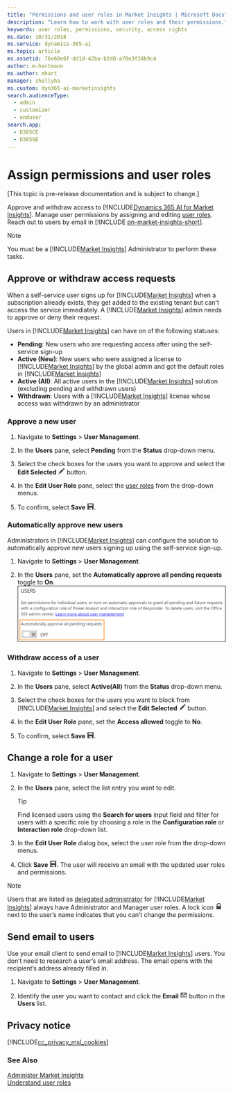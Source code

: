 ```yaml
---
title: "Permissions and user roles in Market Insights | Microsoft Docs"
description: "Learn how to work with user roles and their permissions."
keywords: user roles, permissions, security, access rights
ms.date: 10/31/2018
ms.service: dynamics-365-ai
ms.topic: article
ms.assetid: 76e60e6f-dd1d-42ba-b2d8-a70e3f24b9c4
author: m-hartmann
ms.author: mhart
manager: shellyha
ms.custom: dyn365-ai-marketinsights
search.audienceType: 
  - admin
  - customizer
  - enduser
search.app: 
  - D365CE
  - D365SE
---
```

# Assign permissions and user roles

[This topic is pre-release documentation and is subject to change.]

Approve and withdraw access to [!INCLUDE[Dynamics 365 AI for Market Insights](../includes/pn-market-insights-long.md)]. Manage user permissions by assigning and editing [user roles](user-roles.md). Reach out to users by email in [!INCLUDE [pn-market-insights-short](../includes/pn-market-insights-short.md)].  
  
> [!NOTE]
>  You must be a [!INCLUDE[Market Insights](../includes/pn-market-insights-short.md)] Administrator to perform these tasks.  
  
## Approve or withdraw access requests  
When a self-service user signs up for [!INCLUDE[Market Insights](../includes/pn-market-insights-short.md)] when a subscription already exists, they get added to the existing tenant but can't access the service immediately. A [!INCLUDE[Market Insights](../includes/pn-market-insights-short.md)] admin needs to approve or deny their request.

Users in [!INCLUDE[Market Insights](../includes/pn-market-insights-short.md)] can have on of the following statuses: 
- **Pending**: New users who are requesting access after using the self-service sign-up
- **Active (New)**: New users who were assigned a license to [!INCLUDE[Market Insights](../includes/pn-market-insights-short.md)] by the global admin and got the default roles in [!INCLUDE[Market Insights](../includes/pn-market-insights-short.md)]
- **Active (All)**: All active users in the [!INCLUDE[Market Insights](../includes/pn-market-insights-short.md)] solution (excluding pending and withdrawn users)
- **Withdrawn**: Users with a [!INCLUDE[Market Insights](../includes/pn-market-insights-short.md)] license whose access was withdrawn by an administrator


### Approve a new user
  
1.  Navigate to **Settings** > **User Management**.  
  
2.  In the **Users** pane, select **Pending** from the **Status** drop-down menu.  
  
3.  Select the check boxes for the users you want to approve and select the **Edit Selected** ![edit button](media/edit-icon.png "Edit button") button.  
  
4.  In the **Edit User Role** pane, select the [user roles](user-roles.md) from the drop-down menus.  
  
5.  To confirm, select **Save** ![save button](media/save-icon.png "Save button").  

### Automatically approve new users

Administrators in [!INCLUDE[Market Insights](../includes/pn-market-insights-short.md)] can configure the solution to automatically approve new users signing up using the self-service sign-up. 

1.  Navigate to **Settings** > **User Management**.  
  
2.  In the **Users** pane, set the **Automatically approve all pending requests** toggle to **On**.    
    ![Toggle for auto-approval](media/automatically-approve-users.png)


### Withdraw access of a user

1.  Navigate to **Settings** > **User Management**.  
  
2.  In the **Users** pane, select **Active(All)** from the **Status** drop-down menu.  
  
3.  Select the check boxes for the users you want to block from [!INCLUDE[Market Insights](../includes/pn-market-insights-short.md)] and select the **Edit Selected** ![edit button](media/edit-icon.png "Edit button") button.  
  
4.  In the **Edit User Role** pane, set the **Access allowed** toggle to **No**.  
  
5.  To confirm, select **Save** ![save button](media/save-icon.png "Save button").  

  
## Change a role for a user  
  
1.  Navigate to **Settings** > **User Management**.  
  
2.  In the **Users** pane, select the list entry you want to edit.
    > [!TIP]
    >  Find licensed users using the **Search for users** input field and filter for users with a specific role by choosing a role in the **Configuration role** or **Interaction role** drop-down list.   
  
3.  In the **Edit User Role** dialog box, select the user role from the drop-down menus.  
  
4.  Click **Save** ![save button](media/save-icon.png "Save button"). The user will receive an email with the updated user roles and permissions.    
  
> [!NOTE]
> Users that are listed as [delegated administrator](delegated-admin.md) for [!INCLUDE[Market Insights](../includes/pn-market-insights-short.md)] always have Administrator and Manager user roles. A lock icon ![lock button](media/lock-icon.png "Lock button") next to the user’s name indicates that you can’t change the permissions.  
  
## Send email to users
  
Use your email client to send email to [!INCLUDE[Market Insights](../includes/pn-market-insights-short.md)] users. You don’t need to research a user’s email address. The email opens with the recipient’s address already filled in.  
  
1.  Navigate to **Settings** > **User Management**.  
  
2.  Identify the user you want to contact and click the **Email** ![send message button in market insights](media/enevelope-icon.png "Send message button in Market Insights") button in the **Users** list.  
  
## Privacy notice  
[!INCLUDE[cc_privacy_msl_cookies](../includes/cc-privacy-market-insights-cookies.md)]  
  
### See Also  
[Administer Market Insights](settings-administration.md)   
[Understand user roles](user-roles.md)   

 
